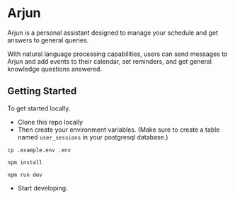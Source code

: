 # Arjun
Arjun is a personal assistant designed to manage your schedule and get answers to general queries.

With natural language processing capabilities, users can send messages to Arjun and add events to their calendar, set reminders, and get general knowledge questions answered. 

## Getting Started
To get started locally.

* Clone this repo locally
* Then create your environment variables. (Make sure to create a table named ```user_sessions``` in your postgresql database.)
```
cp .example.env .env
```
```
npm install
```
```
npm run dev
```
* Start developing.